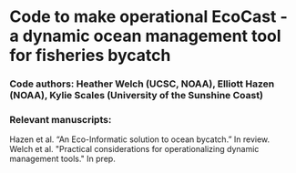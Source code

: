 # Code to make operational EcoCast - a dynamic ocean management tool for fisheries bycatch
### Code authors: Heather Welch (UCSC, NOAA), Elliott Hazen (NOAA), Kylie Scales (University of the Sunshine Coast)

### Relevant manuscripts: 
Hazen et al. “An Eco-Informatic solution to ocean bycatch.” In review.  
Welch et al. "Practical considerations for operationalizing dynamic management tools." In prep.


